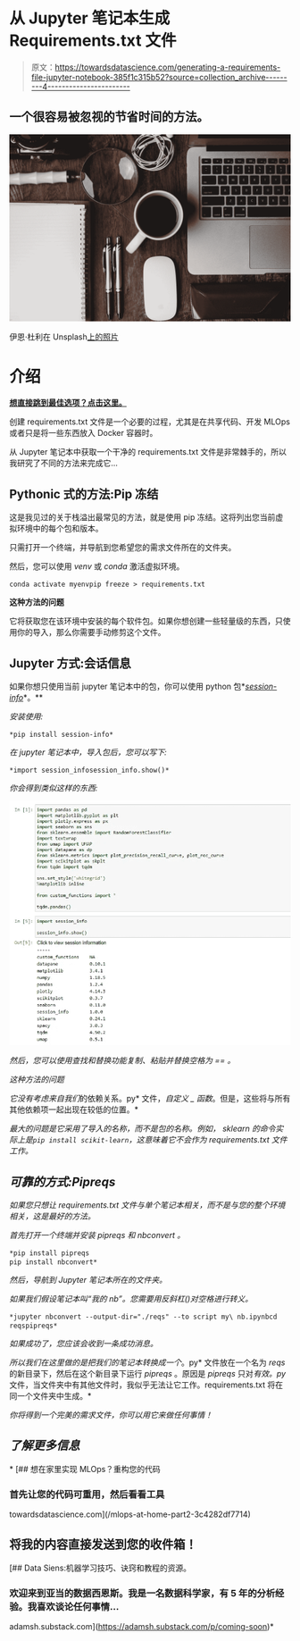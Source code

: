 # 从 Jupyter 笔记本生成 Requirements.txt 文件

> 原文：<https://towardsdatascience.com/generating-a-requirements-file-jupyter-notebook-385f1c315b52?source=collection_archive---------4----------------------->

## 一个很容易被忽视的节省时间的方法。

![](img/ceb015ab31d20948e57cd22bc70da313.png)

伊恩·杜利在 Unsplash[上的照片](https://unsplash.com?utm_source=medium&utm_medium=referral)

# 介绍

[**想直接跳到最佳选项？点击这里。**](#3793)

创建 requirements.txt 文件是一个必要的过程，尤其是在共享代码、开发 MLOps 或者只是将一些东西放入 Docker 容器时。

从 Jupyter 笔记本中获取一个干净的 requirements.txt 文件是非常棘手的，所以我研究了不同的方法来完成它…

## Pythonic 式的方法:Pip 冻结

这是我见过的关于栈溢出最常见的方法，就是使用 pip 冻结。这将列出您当前虚拟环境中的每个包和版本。

只需打开一个终端，并导航到您希望您的需求文件所在的文件夹。

然后，您可以使用 *venv* 或 *conda* 激活虚拟环境。

```
conda activate myenvpip freeze > requirements.txt
```

**这种方法的问题**

它将获取您在该环境中安装的每个软件包。如果你想创建一些轻量级的东西，只使用你的导入，那么你需要手动修剪这个文件。

## Jupyter 方式:会话信息

如果你想只使用当前 jupyter 笔记本中的包，你可以使用 python 包*[*session-info*](https://pypi.org/project/session-info/)*。**

*安装使用:*

```
*pip install session-info*
```

*在 jupyter 笔记本中，导入包后，您可以写下:*

```
*import session_infosession_info.show()*
```

*你会得到类似这样的东西:*

*![](img/577ebd8a71586a3e7e79c46182eec6b9.png)*

*然后，您可以使用查找和替换功能复制、粘贴并替换空格为 *==* 。*

*这种方法的问题*

*它没有考虑来自我们*的依赖关系。py* 文件，*自定义 _ 函数*。但是，这些将与所有其他依赖项一起出现在较低的位置。*

*最大的问题是它采用了导入的名称，而不是包的名称。例如， *sklearn* 的命令实际上是`pip install scikit-learn`，这意味着它不会作为 requirements.txt 文件工作。*

## *可靠的方式:Pipreqs*

*如果您只想让 requirements.txt 文件与单个笔记本相关，而不是与您的整个环境相关，这是最好的方法。*

*首先打开一个终端并安装 *pipreqs* 和 *nbconvert* 。*

```
*pip install pipreqs
pip install nbconvert*
```

*然后，导航到 Jupyter 笔记本所在的文件夹。*

*如果我们假设笔记本叫“我的 nb”。您需要用反斜杠(\)对空格进行转义。*

```
*jupyter nbconvert --output-dir="./reqs" --to script my\ nb.ipynbcd reqspipreqs*
```

*如果成功了，您应该会收到一条成功消息。*

*所以我们在这里做的是把我们的笔记本转换成一个*。py* 文件放在一个名为 *reqs* 的新目录下，然后在这个新目录下运行 *pipreqs* 。原因是 *pipreqs* 只对*有效。py* 文件，当文件夹中有其他文件时，我似乎无法让它工作。requirements.txt 将在同一个文件夹中生成。*

*你将得到一个完美的需求文件，你可以用它来做任何事情！*

## *了解更多信息*

*[](/mlops-at-home-part2-3c4282df7714) [## 想在家里实现 MLOps？重构您的代码

### 首先让您的代码可重用，然后看看工具

towardsdatascience.com](/mlops-at-home-part2-3c4282df7714) 

## 将我的内容直接发送到您的收件箱！

[](https://adamsh.substack.com/p/coming-soon) [## Data Siens:机器学习技巧、诀窍和教程的资源。

### 欢迎来到亚当的数据西恩斯。我是一名数据科学家，有 5 年的分析经验。我喜欢谈论任何事情…

adamsh.substack.com](https://adamsh.substack.com/p/coming-soon)*